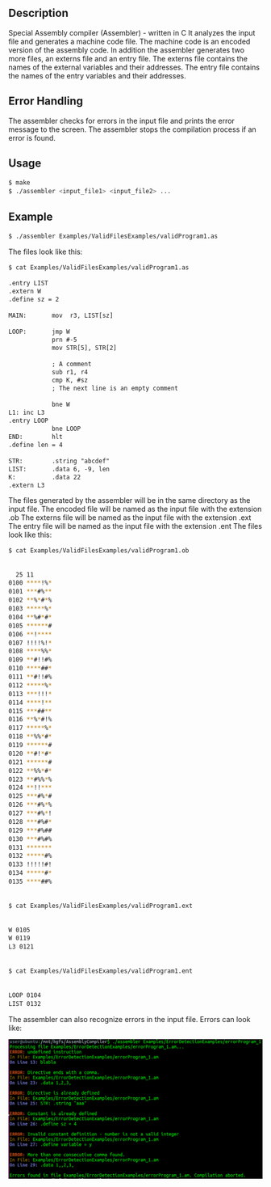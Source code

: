 ## Description
Special Assembly compiler (Assembler) - written in C
It analyzes the input file and generates a machine code file.
The machine code is an encoded version of the assembly code.
In addition the assembler generates two more files, an externs file and an entry file.
The externs file contains the names of the external variables and their addresses.
The entry file contains the names of the entry variables and their addresses.

## Error Handling
The assembler checks for errors in the input file and prints the error message to the screen.
The assembler stops the compilation process if an error is found.

## Usage
```bash
$ make
$ ./assembler <input_file1> <input_file2> ...
```

## Example
```bash
$ ./assembler Examples/ValidFilesExamples/validProgram1.as
```
The files look like this:
```bash
$ cat Examples/ValidFilesExamples/validProgram1.as
```

```assembly
.entry LIST
.extern W
.define sz = 2

MAIN:       mov  r3, LIST[sz]

LOOP:       jmp W
            prn #-5
            mov STR[5], STR[2]

            ; A comment
            sub r1, r4
            cmp K, #sz
            ; The next line is an empty comment

            bne W
L1: inc L3
.entry LOOP
            bne LOOP
END:        hlt
.define len = 4

STR:        .string "abcdef"
LIST:       .data 6, -9, len
K:          .data 22
.extern L3
```

The files generated by the assembler will be in the same directory as the input file.
The encoded file will be named as the input file with the extension .ob
The externs file will be named as the input file with the extension .ext
The entry file will be named as the input file with the extension .ent
The files look like this:
```bash
$ cat Examples/ValidFilesExamples/validProgram1.ob
```

```bash

  25 11
0100 ****!%*
0101 ***#%**
0102 **%*#*%
0103 *****%*
0104 **%#*#*
0105 ******#
0106 **!****
0107 !!!!%!*
0108 ****%%*
0109 **#!!#%
0110 ****##*
0111 **#!!#%
0112 *****%*
0113 ***!!!*
0114 ****!**
0115 ***##**
0116 **%*#!%
0117 *****%*
0118 **%%*#*
0119 ******#
0120 **#!*#*
0121 ******#
0122 **%%*#*
0123 **#%%*%
0124 **!!***
0125 ***#%*#
0126 ***#%*%
0127 ***#%*!
0128 ***#%#*
0129 ***#%##
0130 ***#%#%
0131 *******
0132 *****#%
0133 !!!!!#!
0134 *****#*
0135 ****##%


```

```bash

$ cat Examples/ValidFilesExamples/validProgram1.ext
```

```bash

W 0105
W 0119
L3 0121

```

```bash

$ cat Examples/ValidFilesExamples/validProgram1.ent
```

```bash

LOOP 0104
LIST 0132


```
The assembler can also recognize errors in the input file.
Errors can look like:


![screenshot](Examples/ErrorDetectionExamples/errorsProgram_1.png)


